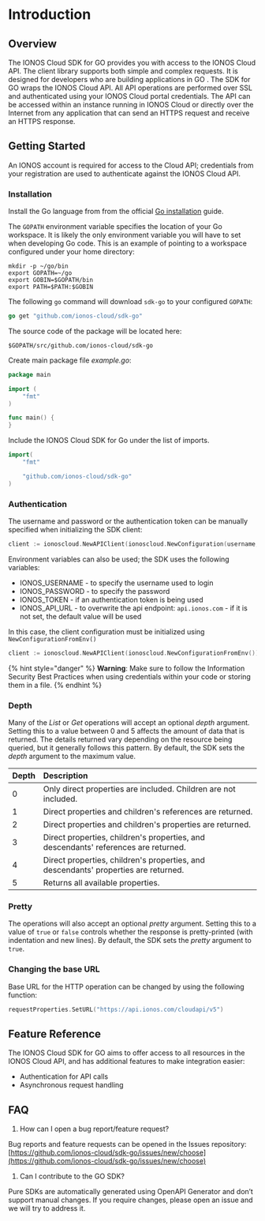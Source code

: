 # Introduction

## Overview

The IONOS Cloud SDK for GO provides you with access to the IONOS Cloud API. The client library supports both simple and complex requests. It is designed for developers who are building applications in GO . The SDK for GO wraps the IONOS Cloud API. All API operations are performed over SSL and authenticated using your IONOS Cloud portal credentials. The API can be accessed within an instance running in IONOS Cloud or directly over the Internet from any application that can send an HTTPS request and receive an HTTPS response.

## Getting Started

An IONOS account is required for access to the Cloud API; credentials from your registration are used to authenticate against the IONOS Cloud API.

### Installation

Install the Go language from from the official [Go installation](https://golang.org/doc/install) guide.

The `GOPATH` environment variable specifies the location of your Go workspace. It is likely the only environment variable you will have to set when developing Go code. This is an example of pointing to a workspace configured under your home directory:

```text
mkdir -p ~/go/bin
export GOPATH=~/go
export GOBIN=$GOPATH/bin
export PATH=$PATH:$GOBIN
```

The following `go` command will download `sdk-go` to your configured `GOPATH`:

```go
go get "github.com/ionos-cloud/sdk-go"
```

The source code of the package will be located here:

```text
$GOPATH/src/github.com/ionos-cloud/sdk-go
```

Create main package file _example.go_:

```go
package main

import (
    "fmt"
)

func main() {
}
```

Include the IONOS Cloud SDK for Go under the list of imports.

```go
import(
    "fmt"

    "github.com/ionos-cloud/sdk-go"
)
```

### Authentication

The username and password or the authentication token can be manually specified when initializing the SDK client:

```go
client := ionoscloud.NewAPIClient(ionoscloud.NewConfiguration(username, password, token, apiUrl))
```

Environment variables can also be used; the SDK uses the following variables:

* IONOS\_USERNAME - to specify the username used to login
* IONOS\_PASSWORD - to specify the password
* IONOS\_TOKEN - if an authentication token is being used
* IONOS\_API\_URL - to overwrite the api endpoint: `api.ionos.com` - if it is not set, the default value will be used

In this case, the client configuration must be initialized using `NewConfigurationFromEnv()`

```go
client := ionoscloud.NewAPIClient(ionoscloud.NewConfigurationFromEnv())
```

{% hint style="danger" %}
**Warning**: Make sure to follow the Information Security Best Practices when using credentials within your code or storing them in a file.
{% endhint %}

### Depth

Many of the _List_ or _Get_ operations will accept an optional _depth_ argument. Setting this to a value between 0 and 5 affects the amount of data that is returned. The details returned vary depending on the resource being queried, but it generally follows this pattern. By default, the SDK sets the _depth_ argument to the maximum value.

| Depth | Description |
| :--- | :--- |
| 0 | Only direct properties are included. Children are not included. |
| 1 | Direct properties and children's references are returned. |
| 2 | Direct properties and children's properties are returned. |
| 3 | Direct properties, children's properties, and descendants' references are returned. |
| 4 | Direct properties, children's properties, and descendants' properties are returned. |
| 5 | Returns all available properties. |

### Pretty

The operations will also accept an optional _pretty_ argument. Setting this to a value of `true` or `false` controls whether the response is pretty-printed \(with indentation and new lines\). By default, the SDK sets the _pretty_ argument to `true`.

### Changing the base URL

Base URL for the HTTP operation can be changed by using the following function:

```go
requestProperties.SetURL("https://api.ionos.com/cloudapi/v5")
```

## Feature Reference

The IONOS Cloud SDK for GO aims to offer access to all resources in the IONOS Cloud API, and has additional features to make integration easier:

* Authentication for API calls
* Asynchronous request handling 

## FAQ

1. How can I open a bug report/feature request? 

Bug reports and feature requests can be opened in the Issues repository: [https://github.com/ionos-cloud/sdk-go/issues/new/choose](https://github.com/ionos-cloud/sdk-go/issues/new/choose)

1. Can I contribute to the GO SDK?

Pure SDKs are automatically generated using OpenAPI Generator and don’t support manual changes. If you require changes, please open an issue and we will try to address it.


